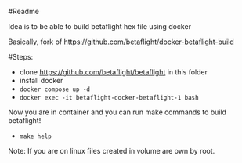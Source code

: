 #Readme

Idea is to be able to build betaflight hex file using docker

Basically, fork of https://github.com/betaflight/docker-betaflight-build

#Steps:
- clone https://github.com/betaflight/betaflight in this folder
- install docker
- `docker compose up -d`
- `docker exec -it betaflight-docker-betaflight-1 bash`

Now you are in container and you can run make commands to build betaflight!

- `make help`

Note:
If you are on linux files created in volume are own by root.